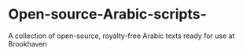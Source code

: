 # Open-source-Arabic-scripts-
A collection of open-source, royalty-free Arabic texts ready for use at Brookhaven 
